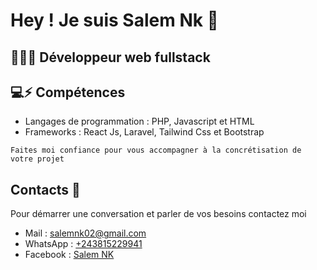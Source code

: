 # Hey ! Je suis Salem Nk 👋

## 👨🏼‍💻 Développeur web fullstack 

## 💻⚡ Compétences
* Langages de programmation : PHP, Javascript et HTML
* Frameworks : React Js, Laravel, Tailwind Css et Bootstrap

```
Faites moi confiance pour vous accompagner à la concrétisation de votre projet
```

## Contacts 💬
Pour démarrer une conversation et parler de vos besoins contactez moi
* Mail : [salemnk02@gmail.com](mailto:salemnk02@gmail.com) 
* WhatsApp : [+243815229941](https://api.whatsapp.com/send?phone=0815229941) 
* Facebook : [Salem NK](https://www.facebook.com/salemnk02/) 


<!--
**SalNk/SalNk** is a ✨ _special_ ✨ repository because its `README.md` (this file) appears on your GitHub profile.

Here are some ideas to get you started:

- 🔭 I’m currently working on ...
- 🌱 I’m currently learning ...
- 👯 I’m looking to collaborate on ...
- 🤔 I’m looking for help with ...
- 💬 Ask me about ...
- 📫 How to reach me: ...
- 😄 Pronouns: ...
- ⚡ Fun fact: ...
-->
